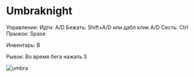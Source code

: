 # Umbraknight
Управление:
Идти: A/D
Бежать: Shift+A/D или дабл клик A/D
Сесть: Ctrl
Прыжок: Spase

Инвентарь: B

Рывок: Во время бега нажать S

![umbra](https://github.com/user-attachments/assets/bb24c896-51d3-4a3e-9f3a-6095dfa7ee58)

